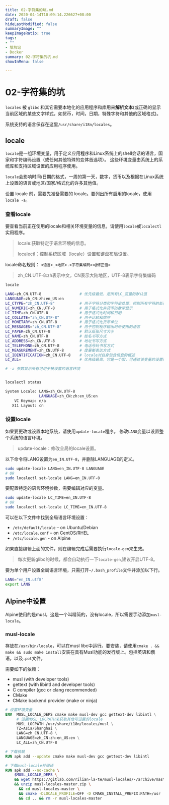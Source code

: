 ```yaml
---
title: 02-字符集的坑.md
date: 2020-04-14T10:09:14.226627+08:00
draft: false
hideLastModified: false
summaryImage: ""
keepImageRatio: true
tags:
- ""
- 填坑记
- Docker
summary: 02-字符集的坑.md
showInMenu: false

---
```


# 02-字符集的坑

`locales` 被 `glibc` 和其它需要本地化的应用程序和库用来**解析文本**(或正确的显示当前区域的某些文字样式，如货币，时间，日期，特殊字符和其他的区域格式)。

系统支持的语言保存在这里`/usr/share/i18n/locales`。

## locale

`locale`是一组环境变量，用于定义应用程序和Linux系统上的shell会话的语言，国家和字符编码设置（或任何其他特殊的变体首选项）。 这些环境变量由系统上的系统库和支持区域设置的应用程序使用。

`locale`会影响时间/日期的格式，一周的第一天，数字，货币以及根据在Linux系统上设置的语言或地区/国家/格式化的许多其他值。

设置 locale 前，需要先准备需要的 locale。要列出所有启用的locale，使用`locale -a`。

### 查看locale

要查看当前正在使用的locale和相关环境变量的信息，请使用`locale`或`localectl`实用程序。

> locale:获取特定于语言环境的信息。
>
> localectl：控制系统区域（locale）设置和键盘布局设置。

locale命名规则： `<语言>_<地区>.<字符集编码><@修正值>`

> zh_CN.UTF-8:zh表示中文，CN表示大陆地区，UTF-8表示字符集编码

```bash
locale

LANG=zh_CN.UTF-8                 # 优先级最低，是所有LC_变量的默认值
LANGUAGE=zh_CN:zh:en_US:en
LC_CTYPE="zh_CN.UTF-8"           # 用于字符分类和字符串处理，控制所有字符的处理方式
LC_NUMERIC=zh_CN.UTF-8           # 用于格式化非货币的数字显示
LC_TIME=zh_CN.UTF-8              # 用于格式化时间和日期
LC_COLLATE="zh_CN.UTF-8"         # 用于比较和排序
LC_MONETARY=zh_CN.UTF-8          # 用于格式化货币单位
LC_MESSAGES="zh_CN.UTF-8"        # 用于控制程序输出时所使用的语言
LC_PAPER=zh_CN.UTF-8             # 默认纸张尺寸大小
LC_NAME=zh_CN.UTF-8              # 姓名书写方式
LC_ADDRESS=zh_CN.UTF-8           # 地址书写方式
LC_TELEPHONE=zh_CN.UTF-8         # 电话号码书写方式
LC_MEASUREMENT=zh_CN.UTF-8       # 度量衡表达方式
LC_IDENTIFICATION=zh_CN.UTF-8    # locale对自身包含信息的概述
LC_ALL=                          # 优先级最高，它是一个宏，可通过该变量的设置覆盖所有的LC_*变量

# -a 参数显示所有可用于被设置的语言环境


localectl status

System Locale: LANG=zh_CN.UTF-8
               LANGUAGE=zh_CN:zh:en_US:en
    VC Keymap: n/a
   X11 Layout: cn
```

### 设置locale

如果要更改或设置本地系统，请使用`update-locale`程序。 修改`LANG`变量以设置整个系统的语言环境。

> update-locale：修改全局的locale设置。

以下命令将LANG设置为`en_IN.UTF-8`，并删除LANGUAGE的定义。

```bash
sudo update-locale LANG=en_IN.UTF-8 LANGUAGE
# OR
sudo localectl set-locale LANG=en_IN.UTF-8
```

要配置特定的语言环境参数，需要编辑对应的变量。

```bash
sudo update-locale LC_TIME=en_IN.UTF-8
# OR
sudo localectl set-locale LC_TIME=en_IN.UTF-8
```

可以在以下文件中找到全局语言环境设置：

- `/etc/default/locale` – on Ubuntu/Debian
- `/etc/locale.conf` – on CentOS/RHEL
- `/etc/locale.gen` - on Alpine

如果直接编辑上面的文件，则在编辑完成后需要执行`locale-gen`来生效。

> 每次更新glibc的时候，都会自动执行一下`locale-gen`,建议开启UTF-8。

要为单个用户设置全局语言环境，只需打开`~/.bash_profile`文件并添加以下行。

```bash
LANG="en_IN.utf8"
export LANG
```

## Alpine中设置

Alpine使用的是musl，这是一个叫精简的，没有locale，所以需要手动添加`musl-locale`。

### musl-locale

存放在`/usr/bin/locale`，可以在musl libc中运行。要安装，请使用`cmake . && make && sudo make install`安装在具有Musl功能的发行版上。包括英语和俄语，以及`.pot`文件。

需要如下的依赖：

- musl (with developer tools)
- gettext (with libintl and developer tools)
- С compiler (gcc or clang recommended)
- CMake
- CMake backend provider (make or ninja)

```dockerfile
# 设置环境变量
ENV  MUSL_LOCALE_DEPS cmake make musl-dev gcc gettext-dev libintl \
     # 设置MUSL_LOCPATH来获取其他可设置的locale
     MUSL_LOCPATH /usr/share/i18n/locales/musl \
     TZ=Asia/Shanghai \
     LANG=zh_CN.UTF-8 \
     LANGUAGE=zh_CN:zh:en_US:en \
     LC_ALL=zh_CN.UTF-8

# 下载依赖
RUN apk add --update cmake make musl-dev gcc gettext-dev libintl

# 下载musl-locale并编译
RUN apk add --no-cache \
    $MUSL_LOCALE_DEPS \
    && wget https://gitlab.com/rilian-la-te/musl-locales/-/archive/master/musl-locales-master.zip \
    && unzip musl-locales-master.zip \
      && cd musl-locales-master \
      && cmake -DLOCALE_PROFILE=OFF -D CMAKE_INSTALL_PREFIX:PATH=/usr . && make && make install \
      && cd .. && rm -r musl-locales-master
```
